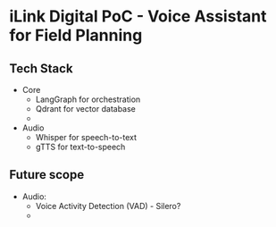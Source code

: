 # iLink Digital PoC - Voice Assistant for Field Planning

## Tech Stack

- Core
  - LangGraph for orchestration
  - Qdrant for vector database
  - 
- Audio
  - Whisper for speech-to-text
  - gTTS for text-to-speech

## Future scope

- Audio:
  - Voice Activity Detection (VAD) - Silero?
  - 